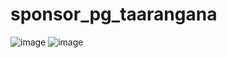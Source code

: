 # sponsor_pg_taarangana
![image](https://github.com/advitiya993/sponsor_pg_taarangana/assets/136912326/b0f39025-7118-4e2f-a2e2-54f31800582c)
![image](https://github.com/advitiya993/sponsor_pg_taarangana/assets/136912326/0add2f49-5968-4e35-b18a-c4278e52401c)

